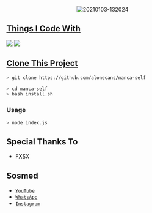 <p align="center">
<img src=https://i.ibb.co/CBsqQ1x/mc-bot.jpg" alt="20210103-132024" border="0">
</p>
<p align="center">
<a href="https://github.com/alonecans">
</p>

  
## Things I Code With
<p>
    <img
        src="https://img.shields.io/badge/node.js%20-%2343853D.svg?&style=for-the-badge&logo=node.js&logoColor=white" />
    <img
        src="https://img.shields.io/badge/javascript%20-%23323330.svg?&style=for-the-badge&logo=javascript&logoColor=%23F7DF1E" />



## Clone This Project

```bash
> git clone https://github.com/alonecans/manca-self
```

```bash
> cd manca-self
> bash install.sh
```

### Usage
```bash
> node index.js
```


## Special Thanks To

* FXSX


## Sosmed
* [`YouTube`](kepo)
* [`WhatsApp`](https://wa.me/message/A4A53DGF53TED1)
* [`Instagram`](https://instagram.com/thenay_xploit_)
